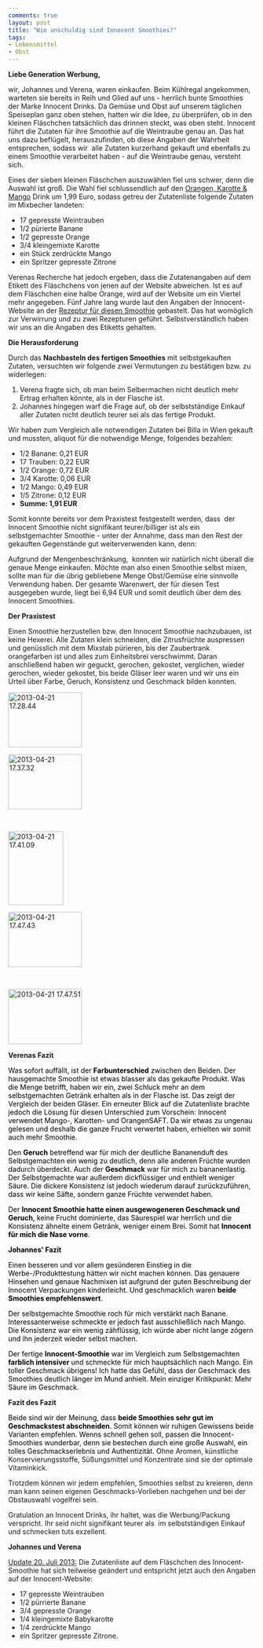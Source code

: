 ```yaml
---
comments: true
layout: post
title: "Wie unschuldig sind Innocent Smoothies?"
tags:
- Lebensmittel
- Obst
---
```


<strong>Liebe Generation Werbung,</strong>

wir, Johannes und Verena, waren einkaufen. Beim Kühlregal angekommen, warteten sie bereits in Reih und Glied auf uns - herrlich bunte Smoothies der Marke Innocent Drinks. Da Gemüse und Obst auf unserem täglichen Speiseplan ganz oben stehen, hatten wir die Idee, zu überprüfen, ob in den kleinen Fläschchen tatsächlich das drinnen steckt, was oben steht. Innocent führt die Zutaten für ihre Smoothie auf die Weintraube genau an. Das hat uns dazu beflügelt, herauszufinden, ob diese Angaben der Wahrheit entsprechen, sodass wir  alle Zutaten kurzerhand gekauft und ebenfalls zu einem Smoothie verarbeitet haben - auf die Weintraube genau, versteht sich.

Eines der sieben kleinen Fläschchen auszuwählen fiel uns schwer, denn die Auswahl ist groß. Die Wahl fiel schlussendlich auf den <a title="Orange, Karotte &amp; Mango" href="http://www.innocentdrinks.at/fruchtiges/OS_orange_karotte_mango.php">Orangen, Karotte &amp; Mango</a> Drink um 1,99 Euro, sodass getreu der Zutatenliste folgende Zutaten im Mixbecher landeten:
<ul>
  <li>17 gepresste Weintrauben</li>
  <li>1/2 pürierte Banane</li>
  <li>1/2 gepresste Orange</li>
  <li>3/4 kleingemixte Karotte</li>
  <li>ein Stück zerdrückte Mango</li>
  <li>ein Spritzer gepresste Zitrone</li>
</ul>
Verenas Recherche hat jedoch ergeben, dass die Zutatenangaben auf dem Etikett des Fläschchens von jenen auf der Website abweichen. Ist es auf dem Fläschchen eine halbe Orange, wird auf der Website um ein Viertel mehr angegeben. Fünf Jahre lang wurde laut den Angaben der Innocent-Website an der <a href="https://www.innocentdrinks.at/fruchtiges/OS_orange_karotte_mango.php">Rezeptur für diesen Smoothie</a> gebastelt. Das hat womöglich zur Verwirrung und zu zwei Rezepturen geführt. Selbstverständlich haben wir uns an die Angaben des Etiketts gehalten.

<strong>Die Herausforderung</strong>

Durch das <strong>Nachbasteln des fertigen Smoothies</strong> mit selbstgekauften Zutaten, versuchten wir folgende zwei Vermutungen zu bestätigen bzw. zu widerlegen:
<ol>
  <li>Verena fragte sich, ob man beim Selbermachen nicht deutlich mehr Ertrag erhalten könnte, als in der Flasche ist.</li>
  <li>Johannes hingegen warf die Frage auf, ob der selbstständige Einkauf aller Zutaten nicht deutlich teurer sei als das fertige Produkt.</li>
</ol>
Wir haben zum Vergleich alle notwendigen Zutaten bei Billa in Wien gekauft und mussten, aliquot für die notwendige Menge, folgendes bezahlen:
<ul>
  <li>1/2 Banane: 0,21 EUR</li>
  <li>17 Trauben: 0,22 EUR</li>
  <li>1/2 Orange: 0,72 EUR</li>
  <li>3/4 Karotte: 0,06 EUR</li>
  <li>1/2 Mango: 0,49 EUR</li>
  <li>1/5 Zitrone: 0,12 EUR</li>
  <li><strong>Summe: 1,91 EUR</strong></li>
</ul>
Somit konnte bereits vor dem Praxistest festgestellt werden, dass  der Innocent Smoothie nicht signifikant teurer/billiger ist als ein selbstgemachter Smoothie - unter der Annahme, dass man den Rest der gekauften Gegenstände gut weiterverwenden kann, denn:

Aufgrund der Mengenbeschränkung,  konnten wir natürlich nicht überall die genaue Menge einkaufen. Möchte man also einen Smoothie selbst mixen, sollte man für die übrig gebliebene Menge Obst/Gemüse eine sinnvolle Verwendung haben. Der gesamte Warenwert, der für diesen Test ausgegeben wurde, liegt bei 6,94 EUR und somit deutlich über dem des Innocent Smoothies.

<strong>Der Praxistest</strong>

Einen Smoothie herzustellen bzw. den Innocent Smoothie nachzubauen, ist keine Hexerei. Alle Zutaten klein schneiden, die Zitrusfrüchte auspressen und genüsslich mit dem Mixstab pürieren, bis der Zaubertrank orangefarben ist und alles zum Einheitsbrei verschwimmt. Daran anschließend haben wir geguckt, gerochen, gekostet, verglichen, wieder gerochen, wieder gekostet, bis beide Gläser leer waren und wir uns ein Urteil über Farbe, Geruch, Konsistenz und Geschmack bilden konnten.

<dl class='gallery-item'>
<dt class='gallery-icon landscape'>
        <a href='http://johannes.nagl.name/wp-content/uploads/2013/04/2013-04-21-17-28-44.jpg'><img width="150" height="112" src="http://johannes.nagl.name/wp-content/uploads/2013/04/21/2013-04-21-17-28-44.jpg?w=150&#038;h=112" class="attachment-thumbnail" alt="2013-04-21 17.28.44" data-attachment-id="9" data-orig-file="http://johannes.nagl.name/wp-content/uploads/2013/04/21/2013-04-21-17-28-44.jpg" data-orig-size="3264,2448" data-comments-opened="1" data-image-meta="{&quot;aperture&quot;:&quot;0&quot;,&quot;credit&quot;:&quot;&quot;,&quot;camera&quot;:&quot;Nexus 4&quot;,&quot;caption&quot;:&quot;&quot;,&quot;created_timestamp&quot;:&quot;1039348800&quot;,&quot;copyright&quot;:&quot;&quot;,&quot;focal_length&quot;:&quot;4.6&quot;,&quot;iso&quot;:&quot;100&quot;,&quot;shutter_speed&quot;:&quot;0.0084033613445378&quot;,&quot;title&quot;:&quot;&quot;}" data-image-title="2013-04-21 17.28.44" data-image-description="" data-medium-file="http://johannes.nagl.name/wp-content/uploads/2013/04/21/2013-04-21-17-28-44.jpg?w=300" data-large-file="http://johannes.nagl.name/wp-content/uploads/2013/04/21/2013-04-21-17-28-44.jpg?w=558" /></a>
      </dt></dl><dl class='gallery-item'>
      <dt class='gallery-icon landscape'>
        <a href='http://johannes.nagl.name/wp-content/uploads/2013/04/2013-04-21-17-37-32.jpg'><img width="150" height="112" src="http://johannes.nagl.name/wp-content/uploads/2013/04/21/2013-04-21-17-37-32.jpg?w=150&#038;h=112" class="attachment-thumbnail" alt="2013-04-21 17.37.32" data-attachment-id="10" data-orig-file="http://johannes.nagl.name/wp-content/uploads/2013/04/21/2013-04-21-17-37-32.jpg" data-orig-size="3264,2448" data-comments-opened="1" data-image-meta="{&quot;aperture&quot;:&quot;0&quot;,&quot;credit&quot;:&quot;&quot;,&quot;camera&quot;:&quot;Nexus 4&quot;,&quot;caption&quot;:&quot;&quot;,&quot;created_timestamp&quot;:&quot;1039348800&quot;,&quot;copyright&quot;:&quot;&quot;,&quot;focal_length&quot;:&quot;4.6&quot;,&quot;iso&quot;:&quot;100&quot;,&quot;shutter_speed&quot;:&quot;0.0056818181818182&quot;,&quot;title&quot;:&quot;&quot;}" data-image-title="2013-04-21 17.37.32" data-image-description="" data-medium-file="http://johannes.nagl.name/wp-content/uploads/2013/04/21/2013-04-21-17-37-32.jpg?w=300" data-large-file="http://johannes.nagl.name/wp-content/uploads/2013/04/21/2013-04-21-17-37-32.jpg?w=558" /></a>
      </dt></dl><br style="clear: both" /><dl class='gallery-item'>
      <dt class='gallery-icon portrait'>
        <a href='http://johannes.nagl.name/wp-content/uploads/2013/04/2013-04-21-17-41-09.jpg'><img width="112" height="150" src="http://johannes.nagl.name/wp-content/uploads/2013/04/21/2013-04-21-17-41-09.jpg?w=112&#038;h=150" class="attachment-thumbnail" alt="2013-04-21 17.41.09" data-attachment-id="11" data-orig-file="http://johannes.nagl.name/wp-content/uploads/2013/04/21/2013-04-21-17-41-09.jpg" data-orig-size="2448,3264" data-comments-opened="1" data-image-meta="{&quot;aperture&quot;:&quot;0&quot;,&quot;credit&quot;:&quot;&quot;,&quot;camera&quot;:&quot;Nexus 4&quot;,&quot;caption&quot;:&quot;&quot;,&quot;created_timestamp&quot;:&quot;1039348800&quot;,&quot;copyright&quot;:&quot;&quot;,&quot;focal_length&quot;:&quot;4.6&quot;,&quot;iso&quot;:&quot;100&quot;,&quot;shutter_speed&quot;:&quot;0.05&quot;,&quot;title&quot;:&quot;&quot;}" data-image-title="2013-04-21 17.41.09" data-image-description="" data-medium-file="http://johannes.nagl.name/wp-content/uploads/2013/04/21/2013-04-21-17-41-09.jpg?w=225" data-large-file="http://johannes.nagl.name/wp-content/uploads/2013/04/21/2013-04-21-17-41-09.jpg?w=558" /></a>
      </dt></dl><dl class='gallery-item'>
      <dt class='gallery-icon landscape'>
        <a href='http://johannes.nagl.name/wp-content/uploads/2013/04/2013-04-21-17-47-43.jpg'><img width="150" height="112" src="http://johannes.nagl.name/wp-content/uploads/2013/04/21/2013-04-21-17-47-43.jpg?w=150&#038;h=112" class="attachment-thumbnail" alt="2013-04-21 17.47.43" data-attachment-id="12" data-orig-file="http://johannes.nagl.name/wp-content/uploads/2013/04/21/2013-04-21-17-47-43.jpg" data-orig-size="3264,2448" data-comments-opened="1" data-image-meta="{&quot;aperture&quot;:&quot;0&quot;,&quot;credit&quot;:&quot;&quot;,&quot;camera&quot;:&quot;Nexus 4&quot;,&quot;caption&quot;:&quot;&quot;,&quot;created_timestamp&quot;:&quot;1039348800&quot;,&quot;copyright&quot;:&quot;&quot;,&quot;focal_length&quot;:&quot;4.6&quot;,&quot;iso&quot;:&quot;100&quot;,&quot;shutter_speed&quot;:&quot;0.0071942446043165&quot;,&quot;title&quot;:&quot;&quot;}" data-image-title="2013-04-21 17.47.43" data-image-description="" data-medium-file="http://johannes.nagl.name/wp-content/uploads/2013/04/21/2013-04-21-17-47-43.jpg?w=300" data-large-file="http://johannes.nagl.name/wp-content/uploads/2013/04/21/2013-04-21-17-47-43.jpg?w=558" /></a>
      </dt></dl><br style="clear: both" /><dl class='gallery-item'>
      <dt class='gallery-icon landscape'>
        <a href='http://johannes.nagl.name/wp-content/uploads/2013/04/2013-04-21-17-47-51.jpg'><img width="150" height="112" src="http://johannes.nagl.name/wp-content/uploads/2013/04/21/2013-04-21-17-47-51.jpg?w=150&#038;h=112" class="attachment-thumbnail" alt="2013-04-21 17.47.51" data-attachment-id="13" data-orig-file="http://johannes.nagl.name/wp-content/uploads/2013/04/21/2013-04-21-17-47-51.jpg" data-orig-size="3264,2448" data-comments-opened="1" data-image-meta="{&quot;aperture&quot;:&quot;0&quot;,&quot;credit&quot;:&quot;&quot;,&quot;camera&quot;:&quot;Nexus 4&quot;,&quot;caption&quot;:&quot;&quot;,&quot;created_timestamp&quot;:&quot;1039348800&quot;,&quot;copyright&quot;:&quot;&quot;,&quot;focal_length&quot;:&quot;4.6&quot;,&quot;iso&quot;:&quot;100&quot;,&quot;shutter_speed&quot;:&quot;0.0084033613445378&quot;,&quot;title&quot;:&quot;&quot;}" data-image-title="2013-04-21 17.47.51" data-image-description="" data-medium-file="http://johannes.nagl.name/wp-content/uploads/2013/04/21/2013-04-21-17-47-51.jpg?w=300" data-large-file="http://johannes.nagl.name/wp-content/uploads/2013/04/21/2013-04-21-17-47-51.jpg?w=558" /></a>
      </dt></dl>
      
<strong>Verenas Fazit</strong>

<span style="color: #000000;">Was sofort auffällt, ist der <strong>Farbunterschied</strong> zwischen den Beiden. Der hausgemachte Smoothie ist etwas blasser als das gekaufte Produkt. Was die Menge betrifft, haben wir ein, zwei Schluck mehr an dem selbstgemachten Getränk erhalten als in der Flasche ist. Das zeigt der Vergleich der beiden Gläser. Ein erneuter Blick auf die Zutatenliste brachte jedoch die Lösung für diesen Unterschied zum Vorschein: Innocent verwendet Mango-, Karotten- und OrangenSAFT. Da wir etwas zu ungenau gelesen und deshalb die ganze Frucht verwertet haben, erhielten wir somit auch mehr Smoothie.</span>

<span style="color: #000000;">Den <strong>Geruch</strong> betreffend war für mich der deutliche Bananenduft des Selbstgemachten ein wenig zu deutlich, denn alle anderen Früchte wurden dadurch überdeckt. Auch der <strong>Geschmack</strong> war für mich zu bananenlastig. Der Selbstgemachte war außerdem dickflüssiger und enthielt weniger Säure. Die dickere Konsistenz ist jedoch wiederum darauf zurückzuführen, dass wir keine Säfte, sondern ganze Früchte verwendet haben.</span>

<span style="color: #000000;">Der <strong>Innocent Smoothie hatte einen ausgewogeneren Geschmack und Geruch</strong>, keine Frucht dominierte, das Säurespiel war herrlich und die Konsistenz ähnelte einem Getränk, weniger einem Brei. Somit hat <strong>Innocent für mich die Nase vorne</strong>. </span>

<strong><span style="color: #000000;">Johannes' Fazit</span></strong>

<span style="color: #000000;">Einen besseren und vor allem gesünderen Einstieg in die Werbe-/Produkttestung hätten wir nicht machen können. Das genauere Hinsehen und genaue Nachmixen ist aufgrund der guten Beschreibung der Innocent Verpackungen kinderleicht. Und geschmacklich waren <strong>beide Smoothies empfehlenswert</strong>.</span>

<span style="color: #000000;">Der selbstgemachte Smoothie roch für mich verstärkt nach Banane. Interessanterweise schmeckte er jedoch fast ausschließlich nach Mango. Die Konsistenz war ein wenig zähflüssig, ich würde aber nicht lange zögern und ihn jederzeit wieder selbst machen.</span>

<span style="color: #000000;">Der fertige <strong>Innocent-Smoothie</strong> war im Vergleich zum Selbstgemachten<strong> farblich intensiver</strong> und schmeckte für mich hauptsächlich nach Mango. Ein toller Geschmack übrigens! Ich hatte das Gefühl, dass der Geschmack des Smoothies deutlich länger im Mund anhielt. Mein einziger Kritikpunkt: Mehr Säure im Geschmack.</span>

<strong>Fazit des Fazit</strong>

<span style="color: #000000;">Beide sind wir der Meinung, dass <strong>beide Smoothies sehr gut im Geschmackstest abschneiden</strong>. Somit können wir ruhigen Gewissens beide Varianten empfehlen. Wenns schnell gehen soll, passen die Innocent-Smoothies wunderbar, denn sie bestechen durch eine große Auswahl, ein tolles Geschmackserlebnis und Authentizität. O</span>hne Aromen, künstliche Konservierungsstoffe, Süßungsmittel und Konzentrate sind sie der optimale Vitaminkick.

Trotzdem können wir jedem empfehlen, Smoothies selbst zu kreieren, denn man kann seinen eigenen Geschmacks-Vorlieben nachgehen und bei der Obstauswahl vogelfrei sein.

Gratulation an Innocent Drinks, ihr haltet, was die Werbung/Packung verspricht. Ihr seid nicht signifikant teurer als  im selbstständigen Einkauf und schmecken tuts exzellent.

<strong>Johannes und Verena</strong>

<span style="text-decoration: underline;">Update 20. Juli 2013:</span> Die Zutatenliste auf dem Fläschchen des Innocent-Smoothie hat sich teilweise geändert und entspricht jetzt auch den Angaben auf der Innocent-Website:
<ul>
  <li>17 gepresste Weintrauben</li>
  <li>1/2 pürrierte Banane</li>
  <li>3/4 gepresste Orange</li>
  <li>1/4 kleingemixte Babykarotte</li>
  <li>1/4 zerdrückte Mango</li>
  <li>ein Spritzer gepresste Zitrone.</li>
</ul>
